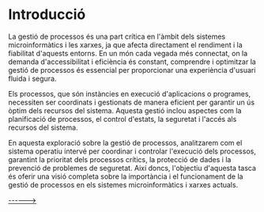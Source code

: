 # Introducció

La gestió de processos és una part crítica en l'àmbit dels sistemes microinformàtics i les xarxes, ja que afecta directament el rendiment i la fiabilitat d'aquests entorns. En un món cada vegada més connectat, on la demanda d'accessibilitat i eficiència és constant, comprendre i optimitzar la gestió de processos és essencial per proporcionar una experiència d'usuari fluida i segura.

Els processos, que són instàncies en execució d'aplicacions o programes, necessiten ser coordinats i gestionats de manera eficient per garantir un ús òptim dels recursos del sistema. Aquesta gestió inclou aspectes com la planificació de processos, el control d'estats, la seguretat i l'accés als recursos del sistema.

En aquesta exploració sobre la gestió de processos, analitzarem com el sistema operatiu intervé per coordinar i controlar l'execució dels processos, garantint la prioritat dels processos crítics, la protecció de dades i la prevenció de problemes de seguretat. Així doncs, l'objectiu d'aquesta tasca és oferir una visió completa sobre la importància i el funcionament de la gestió de processos en els sistemes microinformàtics i xarxes actuals. 

[------>](02_Estats_Dels_Processos.md)